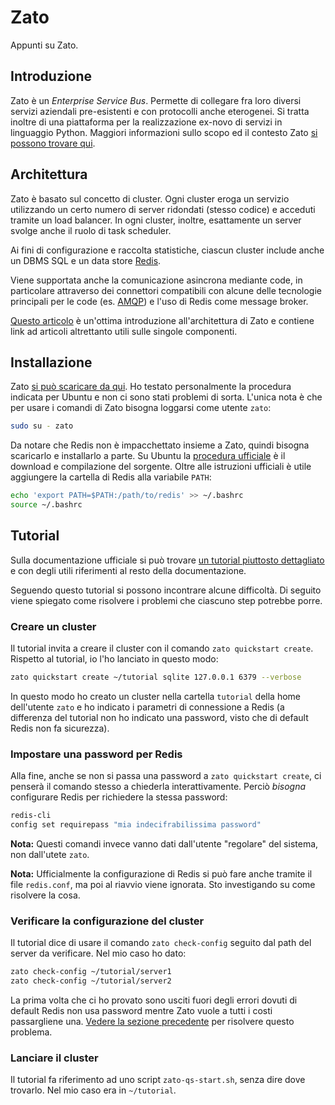 # Zato

Appunti su Zato.

## Introduzione

Zato è un _Enterprise Service Bus_. Permette di collegare fra loro diversi
servizi aziendali pre-esistenti e con protocolli anche eterogenei. Si tratta
inoltre di una piattaforma per la realizzazione ex-novo di servizi in linguaggio
Python. Maggiori informazioni sullo scopo ed il contesto Zato [si possono
trovare qui](https://zato.io/docs/intro/esb-soa.html).

## Architettura

Zato è basato sul concetto di cluster. Ogni cluster eroga un servizio
utilizzando un certo numero di server ridondati (stesso codice) e acceduti
tramite un load balancer. In ogni cluster, inoltre, esattamente un server
svolge anche il ruolo di task scheduler.

Ai fini di configurazione e raccolta statistiche, ciascun cluster include anche
un DBMS SQL e un data store [Redis](http://redis.io/).

Viene supportata anche la comunicazione asincrona mediante code, in particolare
attraverso dei connettori compatibili con alcune delle tecnologie principali per
le code (es. [AMQP](https://www.amqp.org/)) e l'uso di Redis come message
broker.

[Questo articolo](https://zato.io/docs/intro/overview-tech.html) è un'ottima
introduzione all'architettura di Zato e contiene link ad articoli altrettanto
utili sulle singole componenti.

## Installazione

Zato [si può scaricare da qui](https://zato.io/downloads.html). Ho testato
personalmente la procedura indicata per Ubuntu e non ci sono stati problemi di
sorta. L'unica nota è che per usare i comandi di Zato bisogna loggarsi come
utente `zato`:

``` bash
sudo su - zato
```

Da notare che Redis non è impacchettato insieme a Zato, quindi bisogna
scaricarlo e installarlo a parte. Su Ubuntu la
[procedura ufficiale](http://redis.io/download) è il download e compilazione del
sorgente. Oltre alle istruzioni ufficiali è utile aggiungere la cartella di
Redis alla variabile `PATH`:

``` bash
echo 'export PATH=$PATH:/path/to/redis' >> ~/.bashrc
source ~/.bashrc
```

## Tutorial

Sulla documentazione ufficiale si può trovare
[un tutorial piuttosto dettagliato](https://zato.io/docs/tutorial/01.html) e con
degli utili riferimenti al resto della documentazione.

Seguendo questo tutorial si possono incontrare alcune difficoltà. Di seguito
viene spiegato come risolvere i problemi che ciascuno step potrebbe porre.

### Creare un cluster

Il tutorial invita a creare il cluster con il comando `zato quickstart create`.
Rispetto al tutorial, io l'ho lanciato in questo modo:

``` bash
zato quickstart create ~/tutorial sqlite 127.0.0.1 6379 --verbose
```

In questo modo ho creato un cluster nella cartella `tutorial` della home
dell'utente `zato` e ho indicato i parametri di connessione a Redis (a
differenza del tutorial non ho indicato una password, visto che di default Redis
non fa sicurezza).

### Impostare una password per Redis

Alla fine, anche se non si passa una password a `zato
quickstart create`, ci penserà il comando stesso a chiederla interattivamente.
Perciò _bisogna_ configurare Redis per richiedere la stessa password:

``` bash
redis-cli
config set requirepass "mia indecifrabilissima password"
```

**Nota:** Questi comandi invece vanno dati dall'utente "regolare" del sistema,
non dall'utete `zato`.

**Nota:** Ufficialmente la configurazione di Redis si può fare anche tramite il
file `redis.conf`, ma poi al riavvio viene ignorata. Sto investigando su come
risolvere la cosa.

### Verificare la configurazione del cluster

Il tutorial dice di usare il comando `zato check-config` seguito dal path del
server da verificare. Nel mio caso ho dato:

``` bash
zato check-config ~/tutorial/server1
zato check-config ~/tutorial/server2
```

La prima volta che ci ho provato sono usciti fuori degli errori dovuti di
default Redis non usa password mentre Zato vuole a tutti i costi passargliene
una. [Vedere la sezione precedente](#impostare-una-password-per-redis) per
risolvere questo problema.

### Lanciare il cluster

Il tutorial fa riferimento ad uno script `zato-qs-start.sh`, senza dire dove
trovarlo. Nel mio caso era in `~/tutorial`.
